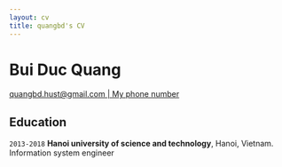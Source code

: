 ```yaml
---
layout: cv
title: quangbd's CV
---
```

# Bui Duc Quang

<div id="webaddress">
  <a href="quangbd.hust@gmail.com"><i class="fas fa-home"></i> quangbd.hust@gmail.com | My phone number</a>
</div>

## Education

`2013-2018`
**Hanoi university of science and technology**, Hanoi, Vietnam.
Information system engineer
